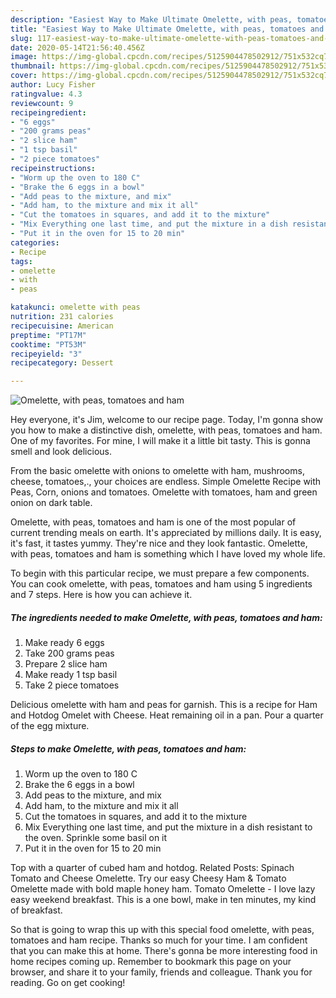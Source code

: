 ```yaml
---
description: "Easiest Way to Make Ultimate Omelette, with peas, tomatoes and ham"
title: "Easiest Way to Make Ultimate Omelette, with peas, tomatoes and ham"
slug: 117-easiest-way-to-make-ultimate-omelette-with-peas-tomatoes-and-ham
date: 2020-05-14T21:56:40.456Z
image: https://img-global.cpcdn.com/recipes/5125904478502912/751x532cq70/omelette-with-peas-tomatoes-and-ham-recipe-main-photo.jpg
thumbnail: https://img-global.cpcdn.com/recipes/5125904478502912/751x532cq70/omelette-with-peas-tomatoes-and-ham-recipe-main-photo.jpg
cover: https://img-global.cpcdn.com/recipes/5125904478502912/751x532cq70/omelette-with-peas-tomatoes-and-ham-recipe-main-photo.jpg
author: Lucy Fisher
ratingvalue: 4.3
reviewcount: 9
recipeingredient:
- "6 eggs"
- "200 grams peas"
- "2 slice ham"
- "1 tsp basil"
- "2 piece tomatoes"
recipeinstructions:
- "Worm up the oven to 180 C"
- "Brake the 6 eggs in a bowl"
- "Add peas to the mixture, and mix"
- "Add ham, to the mixture and mix it all"
- "Cut the tomatoes in squares, and add it to the mixture"
- "Mix Everything one last time, and put the mixture in a dish resistant to the oven. Sprinkle some basil on it"
- "Put it in the oven for 15 to 20 min"
categories:
- Recipe
tags:
- omelette
- with
- peas

katakunci: omelette with peas 
nutrition: 231 calories
recipecuisine: American
preptime: "PT17M"
cooktime: "PT53M"
recipeyield: "3"
recipecategory: Dessert

---
```



![Omelette, with peas, tomatoes and ham](https://img-global.cpcdn.com/recipes/5125904478502912/751x532cq70/omelette-with-peas-tomatoes-and-ham-recipe-main-photo.jpg)

Hey everyone, it's Jim, welcome to our recipe page. Today, I'm gonna show you how to make a distinctive dish, omelette, with peas, tomatoes and ham. One of my favorites. For mine, I will make it a little bit tasty. This is gonna smell and look delicious.

From the basic omelette with onions to omelette with ham, mushrooms, cheese, tomatoes,., your choices are endless. Simple Omelette Recipe with Peas, Corn, onions and tomatoes. Omelette with tomatoes, ham and green onion on dark table.

Omelette, with peas, tomatoes and ham is one of the most popular of current trending meals on earth. It's appreciated by millions daily. It is easy, it's fast, it tastes yummy. They're nice and they look fantastic. Omelette, with peas, tomatoes and ham is something which I have loved my whole life.


To begin with this particular recipe, we must prepare a few components. You can cook omelette, with peas, tomatoes and ham using 5 ingredients and 7 steps. Here is how you can achieve it.

<!--inarticleads1-->

##### The ingredients needed to make Omelette, with peas, tomatoes and ham:

1. Make ready 6 eggs
1. Take 200 grams peas
1. Prepare 2 slice ham
1. Make ready 1 tsp basil
1. Take 2 piece tomatoes


Delicious omelette with ham and peas for garnish. This is a recipe for Ham and Hotdog Omelet with Cheese. Heat remaining oil in a pan. Pour a quarter of the egg mixture. 

<!--inarticleads2-->

##### Steps to make Omelette, with peas, tomatoes and ham:

1. Worm up the oven to 180 C
1. Brake the 6 eggs in a bowl
1. Add peas to the mixture, and mix
1. Add ham, to the mixture and mix it all
1. Cut the tomatoes in squares, and add it to the mixture
1. Mix Everything one last time, and put the mixture in a dish resistant to the oven. Sprinkle some basil on it
1. Put it in the oven for 15 to 20 min


Top with a quarter of cubed ham and hotdog. Related Posts: Spinach Tomato and Cheese Omelette. Try our easy Cheesy Ham &amp; Tomato Omelette made with bold maple honey ham. Tomato Omelette - I love lazy easy weekend breakfast. This is a one bowl, make in ten minutes, my kind of breakfast. 

So that is going to wrap this up with this special food omelette, with peas, tomatoes and ham recipe. Thanks so much for your time. I am confident that you can make this at home. There's gonna be more interesting food in home recipes coming up. Remember to bookmark this page on your browser, and share it to your family, friends and colleague. Thank you for reading. Go on get cooking!
